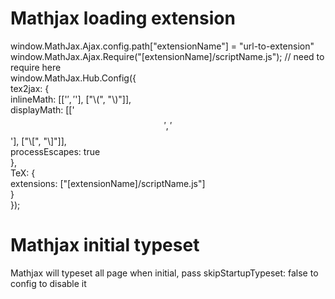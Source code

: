 # Mathjax loading extension
  window.MathJax.Ajax.config.path["extensionName"] = "url-to-extension"<br>
  window.MathJax.Ajax.Require("[extensionName]/scriptName.js"); // need to require here <br>
  window.MathJax.Hub.Config({<br>
      tex2jax: {<br>
        inlineMath: [['$', '$'], ["\\(", "\\)"]],<br>
        displayMath: [['$$', '$$'], ["\\[", "\\]"]],<br>
        processEscapes: true<br>
      },<br>
      TeX: {<br>
        extensions: ["[extensionName]/scriptName.js"]<br>
      }<br>
    });

# Mathjax initial typeset
 Mathjax will typeset all page when initial, pass skipStartupTypeset: false to config to disable it
